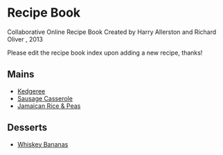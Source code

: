 Recipe Book
===========
Collaborative Online Recipe Book
Created by Harry Allerston and Richard Oliver , 2013

Please edit the recipe book index upon adding a new recipe, thanks!

## Mains
* [Kedgeree](mains/buttery_kedgeree.md)
* [Sausage Casserole](mains/great-sausage-casserole.md)
* [Jamaican Rice & Peas](mains/JamaicanRiceAndPeas.md)

## Desserts

* [Whiskey Bananas](desserts/whiskey_bananas.md)

